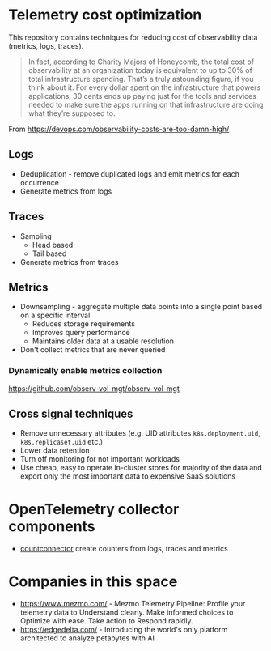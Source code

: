 # Telemetry cost optimization

This repository contains techniques for reducing cost of observability data (metrics, logs, traces).

> In fact, according to Charity Majors of Honeycomb, the total cost of observability at an organization today is equivalent to up to 30% of total infrastructure spending. That’s a truly astounding figure, if you think about it. For every dollar spent on the infrastructure that powers applications, 30 cents ends up paying just for the tools and services needed to make sure the apps running on that infrastructure are doing what they’re supposed to.

From https://devops.com/observability-costs-are-too-damn-high/

## Logs

* Deduplication - remove duplicated logs and emit metrics for each occurrence
* Generate metrics from logs

## Traces

* Sampling
  * Head based
  * Tail based
* Generate metrics from traces

## Metrics

* Downsampling - aggregate multiple data points into a single point based on a specific interval
  * Reduces storage requirements
  * Improves query performance
  * Maintains older data at a usable resolution
* Don't collect metrics that are never queried

### Dynamically enable metrics collection

https://github.com/observ-vol-mgt/observ-vol-mgt

## Cross signal techniques

* Remove unnecessary attributes (e.g. UID attributes `k8s.deployment.uid`, `k8s.replicaset.uid` etc.)
* Lower data retention
* Turn off monitoring for not important workloads
* Use cheap, easy to operate in-cluster stores for majority of the data and export only the most important data to expensive SaaS solutions

# OpenTelemetry collector components


* [countconnector](https://github.com/open-telemetry/opentelemetry-collector-contrib/tree/main/connector/countconnector) create counters from logs, traces and metrics

# Companies in this space

* https://www.mezmo.com/ - Mezmo Telemetry Pipeline: Profile your telemetry data to Understand clearly. Make informed choices to Optimize with ease. Take action to Respond rapidly.
* https://edgedelta.com/ - Introducing the world's only platform architected to analyze petabytes with AI
